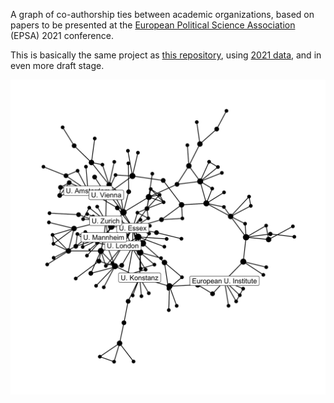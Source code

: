 A graph of co-authorship ties between academic organizations, based on papers to be presented at the [European Political Science Association](https://www.epsanet.org/) (EPSA) 2021 conference.

This is basically the same project as [this repository](https://github.com/briatte/epsa2020), using [2021 data](https://coms.events/epsa2021/en/), and in even more draft stage.

![](example-network.png)
